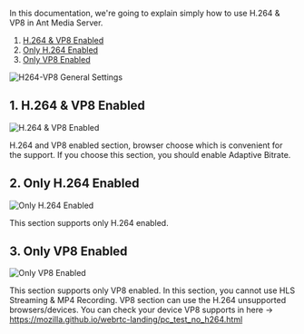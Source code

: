 In this documentation, we're going to explain simply how to use H.264 & VP8 in Ant Media Server.

1. [H.264 & VP8 Enabled](#1-h264--vp8-enabled)
1. [Only H.264 Enabled](#2-only-h264-enabled)
1. [Only VP8 Enabled](#3-only-vp8-enabled)

![H264-VP8 General Settings](https://antmedia.io/wp-content/uploads/2020/05/H264-VP8-general.png)



## 1. H.264 & VP8 Enabled

![H.264 & VP8 Enabled](https://antmedia.io/wp-content/uploads/2020/05/H264VP8.png)

H.264 and VP8 enabled section, browser choose which is convenient for the support. If you choose this section, you should enable Adaptive Bitrate.

## 2. Only H.264 Enabled

![Only H.264 Enabled](https://antmedia.io/wp-content/uploads/2020/05/Only-H.264-Enabled.png)

This section supports only H.264 enabled.

## 3. Only VP8 Enabled

![Only VP8 Enabled](https://antmedia.io/wp-content/uploads/2020/05/Only-VP8-Enabled.png)

This section supports only VP8 enabled. In this section, you cannot use HLS Streaming & MP4 Recording.
VP8 section can use the H.264 unsupported browsers/devices. You can check your device VP8 supports in here -> https://mozilla.github.io/webrtc-landing/pc_test_no_h264.html
